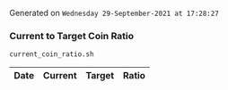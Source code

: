 Generated on `Wednesday 29-September-2021 at 17:28:27`

### Current to Target Coin Ratio
`current_coin_ratio.sh`

Date|Current|Target|Ratio
---|---|---|---
